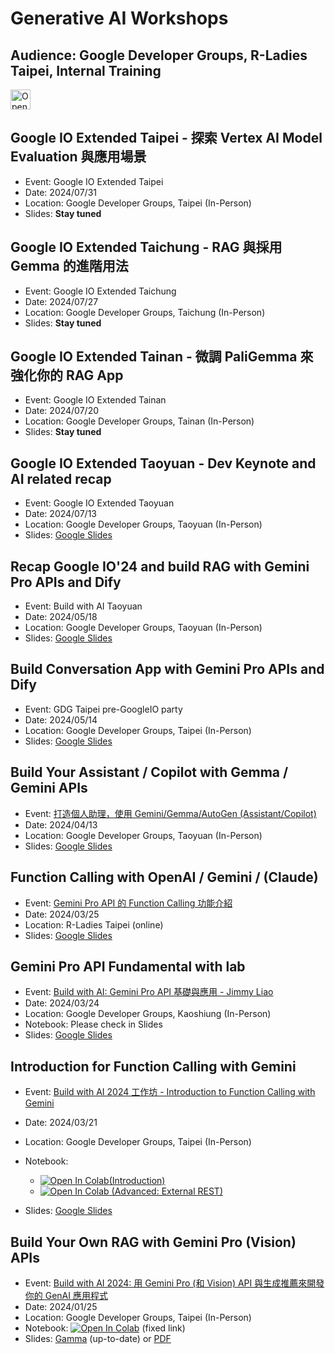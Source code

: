 # Generative AI Workshops
## Audience: Google Developer Groups, R-Ladies Taipei, Internal Training

<a href="https://idx.google.com/import?url=https://github.com/jimmyliao/genai-gdg" target="_blank">
  <picture>
    <source media="(prefers-color-scheme: dark)" srcset="https://cdn.idx.dev/btn/open_dark_32.svg">
    <source media="(prefers-color-scheme: light)" srcset="https://cdn.idx.dev/btn/open_light_32.svg">
    <img height="32" alt="Open in IDX" src="https://cdn.idx.dev/btn/open_purple_32.svg">
  </picture>
</a>

## Google IO Extended Taipei - 探索 Vertex AI Model Evaluation 與應用場景
- Event: Google IO Extended Taipei
- Date: 2024/07/31
- Location: Google Developer Groups, Taipei (In-Person)
- Slides: **Stay tuned**


## Google IO Extended Taichung - RAG 與採用Gemma 的進階用法
- Event: Google IO Extended Taichung
- Date: 2024/07/27
- Location: Google Developer Groups, Taichung (In-Person)
- Slides: **Stay tuned**


## Google IO Extended Tainan - 微調 PaliGemma 來強化你的 RAG App
- Event: Google IO Extended Tainan
- Date: 2024/07/20
- Location: Google Developer Groups, Tainan (In-Person)
- Slides: **Stay tuned**


## Google IO Extended Taoyuan - Dev Keynote and AI related recap
- Event: Google IO Extended Taoyuan
- Date: 2024/07/13
- Location: Google Developer Groups, Taoyuan (In-Person)
- Slides: <a href="https://docs.google.com/presentation/d/1iXKFHocJZJsnepYbYKC7BwBcTvI7vbt80g8P9ZbiFU0/edit?usp=sharing" target="_blank">Google Slides</a>

## Recap Google IO'24 and build RAG with Gemini Pro APIs and Dify
- Event: Build with AI Taoyuan
- Date: 2024/05/18
- Location: Google Developer Groups, Taoyuan (In-Person)
- Slides: <a href="https://docs.google.com/presentation/d/1E5c8Z2kXmbecgSxm7_7nqN3MQ9KCeinXhX3o9AgkP4o/edit?usp=sharing" target="_blank">Google Slides</a>

## Build Conversation App with Gemini Pro APIs and Dify
- Event: GDG Taipei pre-GoogleIO party
- Date: 2024/05/14
- Location: Google Developer Groups, Taipei (In-Person)
- Slides: <a href="https://docs.google.com/presentation/d/106uL9Japg0iNnuEhaDItgWWD1amV6R8azxigez35ZBc/edit?usp=sharing" target="_blank">Google Slides</a>


## Build Your Assistant / Copilot with Gemma / Gemini APIs
- Event: [打造個人助理，使用 Gemini/Gemma/AutoGen (Assistant/Copilot)](https://gdg.community.dev/events/details/google-gdg-taoyuan-presents-4yue-fen-gemini-api-ying-yong-cheng-shi-kai-fa-gong-zuo-fang-yong-geminigemma-yu-autogenda-zao-ge-ren-zhu-li-assistantmulti-agent/)
- Date: 2024/04/13
- Location: Google Developer Groups, Taoyuan (In-Person)
- Slides: <a href="https://docs.google.com/presentation/d/10LgPDv58M-JmimjEBcD8osqou41BDSAS_jpxkU7tri4/edit?usp=sharing" target="_blank">Google Slides</a>


## Function Calling with OpenAI / Gemini / (Claude)
- Event: [Gemini Pro API 的 Function Calling 功能介紹](https://www.accupass.com/event/2402291451562052044672)
- Date: 2024/03/25
- Location: R-Ladies Taipei (online)
- Slides: <a href="https://docs.google.com/presentation/d/1v89ZtYKsWAZhXqmgwkRjpYGA5rghzYUEHr1qKbj45rw/edit?usp=sharing" target="_blank">Google Slides</a>


## Gemini Pro API Fundamental with lab
- Event: [Build with AI: Gemini Pro API 基礎與應用 - Jimmy Liao](https://gdg.community.dev/events/details/google-gdg-kaohsiung-presents-build-with-ai-kaohsiung-2024-san-yue-shi-zhan/)
- Date: 2024/03/24
- Location: Google Developer Groups, Kaoshiung (In-Person)
- Notebook: Please check in Slides
- Slides: <a href="https://docs.google.com/presentation/d/1qnNAhYq3gfsWMdwiz8yBrJZQsEH4gS7Ztrl_4ort_W0/edit?usp=sharing" target="_blank">Google Slides</a>


## Introduction for Function Calling with Gemini

- Event: [Build with AI 2024 工作坊 - Introduction to Function Calling with Gemini](https://gdg.community.dev/events/details/google-gdg-taipei-presents-build-with-ai-2024-gong-zuo-fang-introduction-to-function-calling-with-gemini/)
- Date: 2024/03/21
- Location: Google Developer Groups, Taipei (In-Person)
- Notebook: 
    - <a target="_blank" href="https://colab.research.google.com/github/jimmyliao/genai-gdg/blob/main/gemini/function-calling/intro_function_calling.ipynb"><img src="https://colab.research.google.com/assets/colab-badge.svg" alt="Open In Colab"/>(Introduction)</a>
    - <a target="_blank" href="https://colab.research.google.com/github/jimmyliao/genai-gdg/blob/main/gemini/function-calling/function_calling_rest.ipynb"><img src="https://colab.research.google.com/assets/colab-badge.svg" alt="Open In Colab"/> (Advanced: External REST)</a>

- Slides: <a href="https://docs.google.com/presentation/d/1O4CzfzSwlBPCEITtW8UdE-9cgbZ0pk8V7yxmHRYpadw/edit?usp=sharing" target="_blank">Google Slides</a>


## Build Your Own RAG with Gemini Pro (Vision) APIs
- Event: [Build with AI 2024: 用 Gemini Pro (和 Vision) API 與生成推薦來開發你的 GenAI 應用程式](https://gdg.community.dev/events/details/google-gdg-taipei-presents-yong-gemini-pro-he-vision-api-yu-sheng-cheng-tui-jian-lai-kai-fa-ni-de-genai-ying-yong-cheng-shi/)
- Date: 2024/01/25
- Location: Google Developer Groups, Taipei (In-Person)
- Notebook: <a target="_blank" href="https://colab.research.google.com/github/jimmyliao/genai-gdg/blob/main/gemini/rag-intro/gemini-lmm.ipynb"><img src="https://colab.research.google.com/assets/colab-badge.svg" alt="Open In Colab"/></a> (fixed link)
- Slides: [Gamma](https://gamma.app/public/GeminiWorkshop-RAG-g0zr4kokl6uragh) (up-to-date) or [PDF](https://github.com/jimmyliao/genai-gdg/blob/main/slides/GeminiWorkshop-GDG-TPE-20240125.pdf)
